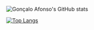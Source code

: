 
 ![Gonçalo Afonso's GitHub stats](https://github-readme-stats.vercel.app/api?username=gafonsoGIT&count_private=true&show_icons=true&theme=dracula&include_all_commits=true)
 
 
 [![Top Langs](https://github-readme-stats.vercel.app/api/top-langs/?username=gafonsoGIT&layout=compact&theme=dracula)](https://github.com/juliogoncalves147/github-readme-stats)
